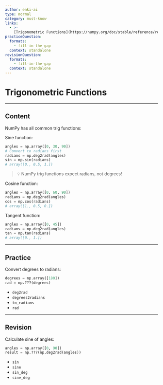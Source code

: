 ```yaml
---
author: enki-ai
type: normal
category: must-know
links:
  - >-
    [Trigonometric Functions](https://numpy.org/doc/stable/reference/routines.math.html#trigonometric-functions){website}
practiceQuestion:
  formats:
    - fill-in-the-gap
  context: standalone
revisionQuestion:
  formats:
    - fill-in-the-gap
  context: standalone
---
```


# Trigonometric Functions

---

## Content

NumPy has all common trig functions:

Sine function:

```python
angles = np.array([0, 30, 90])
# Convert to radians first
radians = np.deg2rad(angles)
sin = np.sin(radians)
# array([0., 0.5, 1.])
```

> 💡 NumPy trig functions expect radians, not degrees!

Cosine function:

```python
angles = np.array([0, 60, 90])
radians = np.deg2rad(angles)
cos = np.cos(radians)
# array([1., 0.5, 0.])
```

Tangent function:

```python
angles = np.array([0, 45])
radians = np.deg2rad(angles)
tan = np.tan(radians)
# array([0., 1.])
```

---

## Practice

Convert degrees to radians:

```python
degrees = np.array([180])
rad = np.???(degrees)
```

- `deg2rad`
- `degrees2radians`
- `to_radians`
- `rad`

---

## Revision

Calculate sine of angles:

```python
angles = np.array([0, 90])
result = np.???(np.deg2rad(angles))
```

- `sin`
- `sine`
- `sin_deg`
- `sine_deg`

